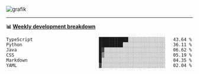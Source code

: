 ![grafik](https://user-images.githubusercontent.com/56089155/187718223-45863e96-4c28-4d4c-b3ca-02bf88aeae4c.png)

<hr />

**📊 [Weekly development breakdown](https://wakatime.com/@Ari24)**

<!--START_SECTION:waka-->

```text
TypeScript                         ███████████░░░░░░░░░░░░░░   43.64 %
Python                             █████████░░░░░░░░░░░░░░░░   36.11 %
Java                               █▓░░░░░░░░░░░░░░░░░░░░░░░   06.62 %
CSS                                █▒░░░░░░░░░░░░░░░░░░░░░░░   05.19 %
Markdown                           █░░░░░░░░░░░░░░░░░░░░░░░░   04.35 %
YAML                               ▓░░░░░░░░░░░░░░░░░░░░░░░░   02.04 %
```

<!--END_SECTION:waka-->

